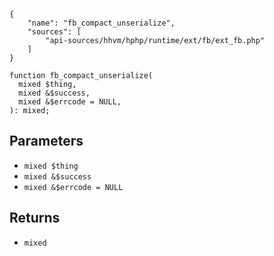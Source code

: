 ``` yamlmeta
{
    "name": "fb_compact_unserialize",
    "sources": [
        "api-sources/hhvm/hphp/runtime/ext/fb/ext_fb.php"
    ]
}
```




``` Hack
function fb_compact_unserialize(
  mixed $thing,
  mixed &$success,
  mixed &$errcode = NULL,
): mixed;
```




## Parameters




+ ` mixed $thing `
+ ` mixed &$success `
+ ` mixed &$errcode = NULL `




## Returns




* ` mixed `
<!-- HHAPIDOC -->
